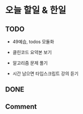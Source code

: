 # 오늘 할일 & 한일

## TODO

- 49예습, todos 모듈화

- 클린코드 요약본 보기

- 알고리즘 문제 풀기

- 시간 남으면 타입스크립트 강의 듣기

## DONE

## Comment
